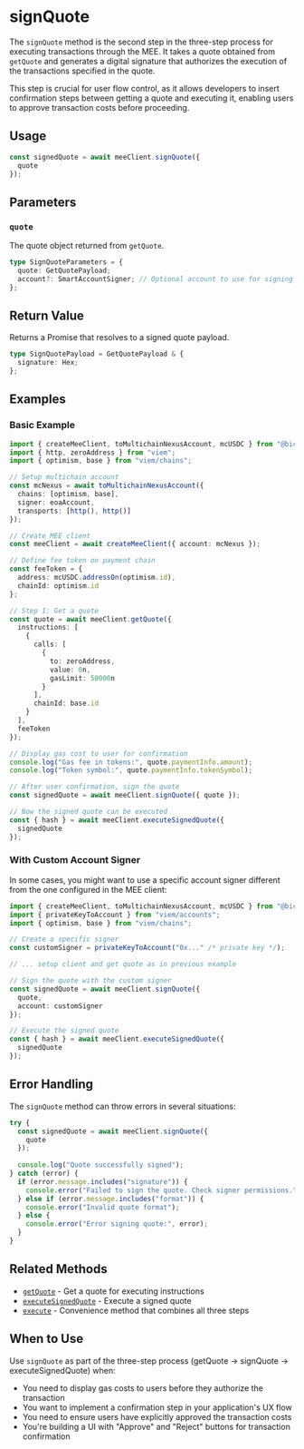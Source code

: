 # signQuote

The `signQuote` method is the second step in the three-step process for executing transactions through the MEE. It takes a quote obtained from `getQuote` and generates a digital signature that authorizes the execution of the transactions specified in the quote.

This step is crucial for user flow control, as it allows developers to insert confirmation steps between getting a quote and executing it, enabling users to approve transaction costs before proceeding.

## Usage

```typescript
const signedQuote = await meeClient.signQuote({
  quote
});
```

## Parameters

### `quote`

The quote object returned from `getQuote`.

```typescript
type SignQuoteParameters = {
  quote: GetQuotePayload;
  account?: SmartAccountSigner; // Optional account to use for signing
};
```

## Return Value

Returns a Promise that resolves to a signed quote payload.

```typescript
type SignQuotePayload = GetQuotePayload & {
  signature: Hex;
};
```

## Examples

### Basic Example

```typescript
import { createMeeClient, toMultichainNexusAccount, mcUSDC } from "@biconomy/abstractjs";
import { http, zeroAddress } from "viem";
import { optimism, base } from "viem/chains";

// Setup multichain account
const mcNexus = await toMultichainNexusAccount({
  chains: [optimism, base],
  signer: eoaAccount,
  transports: [http(), http()]
});

// Create MEE client
const meeClient = await createMeeClient({ account: mcNexus });

// Define fee token on payment chain
const feeToken = {
  address: mcUSDC.addressOn(optimism.id),
  chainId: optimism.id
};

// Step 1: Get a quote
const quote = await meeClient.getQuote({
  instructions: [
    {
      calls: [
        { 
          to: zeroAddress, 
          value: 0n, 
          gasLimit: 50000n 
        }
      ],
      chainId: base.id
    }
  ],
  feeToken
});

// Display gas cost to user for confirmation
console.log("Gas fee in tokens:", quote.paymentInfo.amount);
console.log("Token symbol:", quote.paymentInfo.tokenSymbol);

// After user confirmation, sign the quote
const signedQuote = await meeClient.signQuote({ quote });

// Now the signed quote can be executed
const { hash } = await meeClient.executeSignedQuote({
  signedQuote
});
```

### With Custom Account Signer

In some cases, you might want to use a specific account signer different from the one configured in the MEE client:

```typescript
import { createMeeClient, toMultichainNexusAccount, mcUSDC } from "@biconomy/abstractjs";
import { privateKeyToAccount } from "viem/accounts";
import { optimism, base } from "viem/chains";

// Create a specific signer
const customSigner = privateKeyToAccount("0x..." /* private key */);

// ... setup client and get quote as in previous example

// Sign the quote with the custom signer
const signedQuote = await meeClient.signQuote({ 
  quote,
  account: customSigner 
});

// Execute the signed quote
const { hash } = await meeClient.executeSignedQuote({
  signedQuote
});
```

## Error Handling

The `signQuote` method can throw errors in several situations:

```typescript
try {
  const signedQuote = await meeClient.signQuote({
    quote
  });
  
  console.log("Quote successfully signed");
} catch (error) {
  if (error.message.includes("signature")) {
    console.error("Failed to sign the quote. Check signer permissions.");
  } else if (error.message.includes("format")) {
    console.error("Invalid quote format");
  } else {
    console.error("Error signing quote:", error);
  }
}
```

## Related Methods

- [`getQuote`](/sdk-reference/mee-client/methods/getQuote) - Get a quote for executing instructions
- [`executeSignedQuote`](/sdk-reference/mee-client/methods/more/executeSignedQuote) - Execute a signed quote
- [`execute`](/sdk-reference/mee-client/methods/more/execute) - Convenience method that combines all three steps

## When to Use

Use `signQuote` as part of the three-step process (getQuote → signQuote → executeSignedQuote) when:
- You need to display gas costs to users before they authorize the transaction
- You want to implement a confirmation step in your application's UX flow
- You need to ensure users have explicitly approved the transaction costs
- You're building a UI with "Approve" and "Reject" buttons for transaction confirmation 